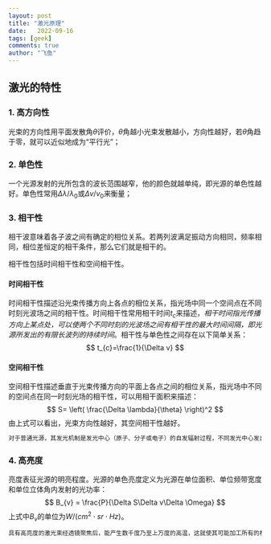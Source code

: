 ```yaml
---
layout: post
title: "激光原理"
date:   2022-09-16
tags: [geek]
comments: true
author: "飞鱼"
---
```


## 激光的特性

### 1. 高方向性
光束的方向性用平面发散角$\theta$评价，$\theta$角越小光束发散越小，方向性越好，若$\theta$角趋于零，就可以近似地成为“平行光”；

### 2. 单色性
一个光源发射的光所包含的波长范围越窄，他的颜色就越单纯，即光源的单色性越好。单色性常用$\Delta \lambda/\lambda_{0}$或$\Delta v/v_{0}$来衡量；

### 3. 相干性
相干波意味着各子波之间有确定的相位关系。若两列波满足振动方向相同，频率相同，相位差恒定的相干条件，那么它们就是相干的。

相干性包括时间相干性和空间相干性。
#### 时间相干性
时间相干性描述沿光束传播方向上各点的相位关系，指光场中同一个空间点在不同时刻光波场之间的相干性。时间相干性常用相干时间$t_{c}$来描述，*相干时间指光传播方向上某点处，可以使两个不同时刻的光波场之间有相干性的最大时间间隔，即光源所发出的有限长波列的持续时间*。相干性与单色性之间存在以下简单关系：
$$
t_{c}=\frac{1}{\Delta v}
$$
#### 空间相干性
空间相干性描述垂直于光束传播方向的平面上各点之间的相位关系，指光场中不同的空间点在同一时刻光场的相干性，可以用相干面积来描述：
$$
S=	\left( \frac{\Delta \lambda}{\theta} \right)^2
$$
由上式可以看出，光束方向性越好，其空间相干性越好。

````c
对于普通光源，其发光机制是发光中心（原子、分子或电子）的自发辐射过程，不同发光中心发出的波列，或同一发光中心在不同时刻发出的波列相位都是随机的，因此光的相干性极差，或者说非相干光。激光是通过受激辐射过程形成的，其中每个光子的运动状态（频率、相位、偏振态、传播方向）都相同，因此激光是一种相干光。
````
### 4. 高亮度
亮度表征光源的明亮程度。光源的单色亮度定义为光源在单位面积、单位频带宽度和单位立体角内发射的光功率：
$$
B_{v} = \frac{P}{\Delta S\Delta v\Delta \Omega}
$$
上式中$B_{v}$的单位为$W/(cm^2\cdot sr\cdot Hz)$。

```c
具有高亮度的激光束经透镜聚焦后，能产生数千度乃至上万度的高温，这就使其可能加工所有的材料，甚至可以用来引发核聚变。
```
